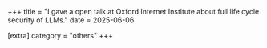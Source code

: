 +++
title = "I gave a open talk at Oxford Internet Institute about full life cycle security of LLMs."
date = 2025-06-06

[extra]
category = "others"
+++
